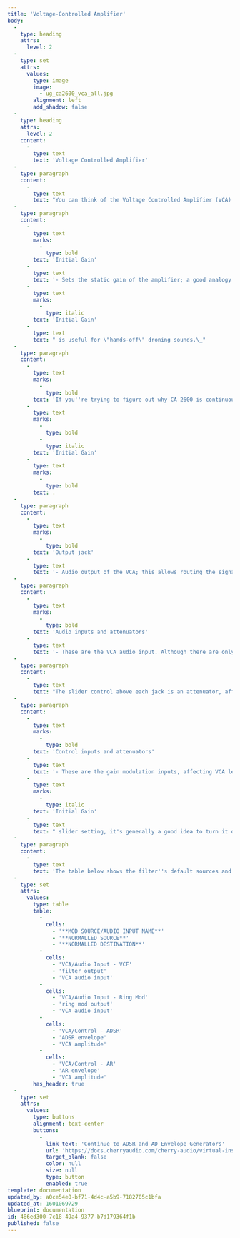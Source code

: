 ```yaml
---
title: 'Voltage-Controlled Amplifier'
body:
  -
    type: heading
    attrs:
      level: 2
  -
    type: set
    attrs:
      values:
        type: image
        image:
          - ug_ca2600_vca_all.jpg
        alignment: left
        add_shadow: false
  -
    type: heading
    attrs:
      level: 2
    content:
      -
        type: text
        text: 'Voltage Controlled Amplifier'
  -
    type: paragraph
    content:
      -
        type: text
        text: "You can think of the Voltage Controlled Amplifier (VCA) as a \"gate\" to start, stop, and shape the volume of audio or control signals. Applying a simple gate voltage will abruptly open and close the VCA; the CV output of an envelope generator allows shaping of audio and control signals with more finesse.\_"
  -
    type: paragraph
    content:
      -
        type: text
        marks:
          -
            type: bold
        text: 'Initial Gain'
      -
        type: text
        text: '- Sets the static gain of the amplifier; a good analogy would be opening a faucet. For standard instrument-type sounds, you''ll likely leave this set to minimum, and use AR and ADSR envelope generators CV''s to control the VCA. Turning up the '
      -
        type: text
        marks:
          -
            type: italic
        text: 'Initial Gain'
      -
        type: text
        text: " is useful for \"hands-off\" droning sounds.\_"
  -
    type: paragraph
    content:
      -
        type: text
        marks:
          -
            type: bold
        text: 'If you''re trying to figure out why CA 2600 is continuously making noise and won''t shut up, the first thing to check is VCA '
      -
        type: text
        marks:
          -
            type: bold
          -
            type: italic
        text: 'Initial Gain'
      -
        type: text
        marks:
          -
            type: bold
        text: .
  -
    type: paragraph
    content:
      -
        type: text
        marks:
          -
            type: bold
        text: 'Output jack'
      -
        type: text
        text: '- Audio output of the VCA; this allows routing the signal anywhere desired. The LED next to the jack lights to indicate signal level.'
  -
    type: paragraph
    content:
      -
        type: text
        marks:
          -
            type: bold
        text: 'Audio inputs and attenuators'
      -
        type: text
        text: '- These are the VCA audio input. Although there are only two jack inputs, CA-2600''s unlimited mult jacks allow an unlimited number of sources to be routed to the amplifier. '
  -
    type: paragraph
    content:
      -
        type: text
        text: "The slider control above each jack is an attenuator, affecting the amount of the normalled source, or if a cable is plugged into the jack, the amount of the signal from the patched source.\_"
  -
    type: paragraph
    content:
      -
        type: text
        marks:
          -
            type: bold
        text: 'Control inputs and attenuators'
      -
        type: text
        text: '- These are the gain modulation inputs, affecting VCA level. These work additively with the '
      -
        type: text
        marks:
          -
            type: italic
        text: 'Initial Gain'
      -
        type: text
        text: " slider setting, it's generally a good idea to turn it down to zero when using mod sources. The slider control above each jack is an attenuator, affecting the amount of the normalled source, or if a cable is plugged into the jack, the amount of the signal from the patched source.\_"
  -
    type: paragraph
    content:
      -
        type: text
        text: 'The table below shows the filter''s default sources and destinations.'
  -
    type: set
    attrs:
      values:
        type: table
        table:
          -
            cells:
              - '**MOD SOURCE/AUDIO INPUT NAME**'
              - '**NORMALLED SOURCE**'
              - '**NORMALLED DESTINATION**'
          -
            cells:
              - 'VCA/Audio Input - VCF'
              - 'filter output'
              - 'VCA audio input'
          -
            cells:
              - 'VCA/Audio Input - Ring Mod'
              - 'ring mod output'
              - 'VCA audio input'
          -
            cells:
              - 'VCA/Control - ADSR'
              - 'ADSR envelope'
              - 'VCA amplitude'
          -
            cells:
              - 'VCA/Control - AR'
              - 'AR envelope'
              - 'VCA amplitude'
        has_header: true
  -
    type: set
    attrs:
      values:
        type: buttons
        alignment: text-center
        buttons:
          -
            link_text: 'Continue to ADSR and AD Envelope Generators'
            url: 'https://docs.cherryaudio.com/cherry-audio/virtual-instruments/ca2600/env-gen'
            target_blank: false
            color: null
            size: null
            type: button
            enabled: true
template: documentation
updated_by: a0ce54e0-bf71-4d4c-a5b9-7182705c1bfa
updated_at: 1601069729
blueprint: documentation
id: 486ed300-7c18-49a4-9377-b7d179364f1b
published: false
---
```

